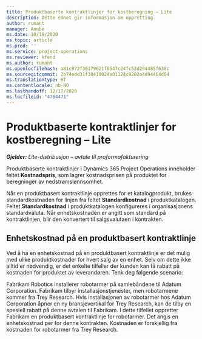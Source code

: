 ```yaml
---
title: Produktbaserte kontraktlinjer for kostberegning – Lite
description: Dette emnet gir informasjon om oppretting
author: rumant
manager: Annbe
ms.date: 10/19/2020
ms.topic: article
ms.prod: ''
ms.service: project-operations
ms.reviewer: kfend
ms.author: rumant
ms.openlocfilehash: a81c972f36179621f0547c24fc53d294485f638c
ms.sourcegitcommit: 2b74edd31f38410024a01124c9202a4d94464d04
ms.translationtype: HT
ms.contentlocale: nb-NO
ms.lasthandoff: 12/17/2020
ms.locfileid: "4764471"
---
```

# <a name="cost-product-based-contract-lines---lite"></a>Produktbaserte kontraktlinjer for kostberegning – Lite

_**Gjelder:** Lite-distribusjon – avtale til proformafakturering_


Produktbaserte kontraktlinjer i Dynamics 365 Project Operations inneholder feltet **Kostnadspris**, som lagrer kostnadsprisen på produktet for beregninger av nedstrømslønnsomhet.

Når en produktbasert kontraktlinje opprettes for et katalogprodukt, brukes standardkostnaden for linjen fra feltet **Standardkostnad** i produktkatalogen. Feltet **Standardkostnad** i produktkatalogen konfigureres i organisasjonens standardvaluta. Når enhetskostnaden er angitt som standard på kontraktlinjen, blir den konvertert til salgsvalutaen i kontrakten.

## <a name="unit-cost-on-a-product-based-contract-line"></a>Enhetskostnad på en produktbasert kontraktlinje

Ved å ha en enhetskostnad på en produktbasert kontraktlinje er det mulig med ulike produktkostnader for hvert salg av en enhet. Selv om dette ikke alltid er nødvendig, er det enkelte tilfeller der kunden kan få rabatt på kostnaden for produktet av leverandøren. Tenk deg følgende scenario:

Fabrikam Robotics installerer robotarmer på samlebåndene til Adatum Corporation. Fabrikam tilbyr installasjonstjenester, men robotarmene kommer fra Trey Research. Hvis installasjonen av robotarmer hos Adatum Corporation åpner en ny bransjevertikal for Trey Research, kan de tilby en spesiell rabatt på denne avtalen til Fabrikam. I dette tilfellet oppretter Fabrikam en produktbasert kontraktlinje for robotarmer. Det angis en enhetskostnad per for denne kontrakten. Kostnaden er forskjellig fra kostnaden for robotarmer fra Trey Research.
